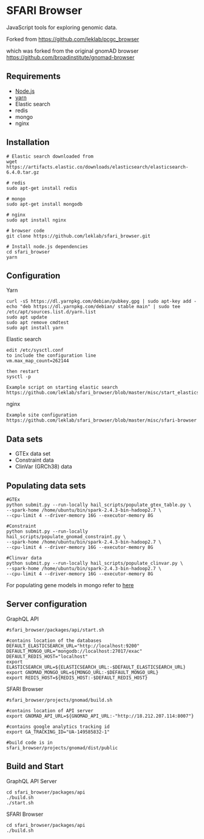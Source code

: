 # SFARI Browser

JavaScript tools for exploring genomic data.  

Forked from https://github.com/leklab/pcgc_browser  

which was forked from the original gnomAD browser  
https://github.com/broadinstitute/gnomad-browser

## Requirements

* [Node.js](https://nodejs.org)
* [yarn](https://yarnpkg.com)
* Elastic search
* redis
* mongo
* nginx

## Installation

```
# Elastic search downloaded from
wget https://artifacts.elastic.co/downloads/elasticsearch/elasticsearch-6.4.0.tar.gz

# redis
sudo apt-get install redis

# mongo
sudo apt-get install mongodb

# nginx
sudo apt install nginx

# browser code
git clone https://github.com/leklab/sfari_browser.git

# Install node.js dependencies
cd sfari_browser
yarn
```


## Configuration

Yarn
```
curl -sS https://dl.yarnpkg.com/debian/pubkey.gpg | sudo apt-key add -
echo "deb https://dl.yarnpkg.com/debian/ stable main" | sudo tee /etc/apt/sources.list.d/yarn.list
sudo apt update
sudo apt remove cmdtest
sudo apt install yarn
```

Elastic search
```
edit /etc/sysctl.conf
to include the configuration line
vm.max_map_count=262144

then restart
sysctl -p

Example script on starting elastic search
https://github.com/leklab/sfari_browser/blob/master/misc/start_elasticsearch.sh
```

nginx
```
Example site configuration
https://github.com/leklab/sfari_browser/blob/master/misc/sfari-browser

```


## Data sets

* GTEx data set
* Constraint data
* ClinVar (GRCh38) data

## Populating data sets

```
#GTEx
python submit.py --run-locally hail_scripts/populate_gtex_table.py \
--spark-home /home/ubuntu/bin/spark-2.4.3-bin-hadoop2.7 \
--cpu-limit 4 --driver-memory 16G --executor-memory 8G

#Constraint
python submit.py --run-locally hail_scripts/populate_gnomad_constraint.py \
--spark-home /home/ubuntu/bin/spark-2.4.3-bin-hadoop2.7 \
--cpu-limit 4 --driver-memory 16G --executor-memory 8G

#Clinvar data
python submit.py --run-locally hail_scripts/populate_clinvar.py \
--spark-home /home/ubuntu/bin/spark-2.4.3-bin-hadoop2.7 \
--cpu-limit 4 --driver-memory 16G --executor-memory 8G
```

For populating gene models in mongo refer to <a href="https://github.com/leklab/exac_browser/blob/master/gnomad_browser.md">here</a>

## Server configuration
GraphQL API
```
#sfari_browser/packages/api/start.sh 

#contains location of the databases
DEFAULT_ELASTICSEARCH_URL="http://localhost:9200"
DEFAULT_MONGO_URL="mongodb://localhost:27017/exac"
DEFAULT_REDIS_HOST="localhost"
export ELASTICSEARCH_URL=${ELASTICSEARCH_URL:-$DEFAULT_ELASTICSEARCH_URL}
export GNOMAD_MONGO_URL=${MONGO_URL:-$DEFAULT_MONGO_URL}
export REDIS_HOST=${REDIS_HOST:-$DEFAULT_REDIS_HOST}
```

SFARI Browser
```
#sfari_browser/projects/gnomad/build.sh

#contains location of API server
export GNOMAD_API_URL=${GNOMAD_API_URL:-"http://18.212.207.114:8007"}

#contains google analytics tracking id
export GA_TRACKING_ID="UA-149585832-1"

#build code is in 
sfari_browser/projects/gnomad/dist/public
```

## Build and Start

GraphQL API Server
```shell
cd sfari_browser/packages/api
./build.sh
./start.sh
```

SFARI Browser
```shell
cd sfari_browser/packages/api
./build.sh
```













